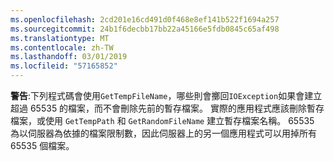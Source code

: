 ```yaml
---
ms.openlocfilehash: 2cd201e16cd491d0f468e8ef141b522f1694a257
ms.sourcegitcommit: 24b1f6decbb17bb22a45166e5fdb0845c65af498
ms.translationtype: MT
ms.contentlocale: zh-TW
ms.lasthandoff: 03/01/2019
ms.locfileid: "57165852"
---
```

**警告**:下列程式碼會使用`GetTempFileName`，哪些則會擲回`IOException`如果會建立超過 65535 的檔案，而不會刪除先前的暫存檔案。 實際的應用程式應該刪除暫存檔案，或使用 `GetTempPath` 和 `GetRandomFileName` 建立暫存檔案名稱。 65535 為以伺服器為依據的檔案限制數，因此伺服器上的另一個應用程式可以用掉所有 65535 個檔案。 
